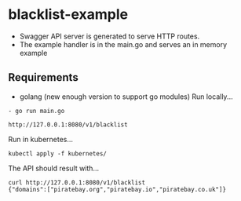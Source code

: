 # blacklist-example

- Swagger API server is generated to serve HTTP routes.
- The example handler is in the main.go and serves an in memory example

## Requirements
- golang (new enough version to support go modules)
Run locally...
```
- go run main.go
```
```
http://127.0.0.1:8080/v1/blacklist
```

Run in kubernetes...
```
kubectl apply -f kubernetes/
```


The API should result with...
```
curl http://127.0.0.1:8080/v1/blacklist
{"domains":["piratebay.org","piratebay.io","piratebay.co.uk"]}
```
